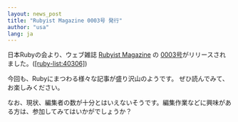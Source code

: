 ```yaml
---
layout: news_post
title: "Rubyist Magazine 0003号 発行"
author: "usa"
lang: ja
---
```


日本Rubyの会より、ウェブ雑誌 [Rubyist Magazine][1] の
[0003号][2]がリリースされました。([\[ruby-list:40306\]][3])

今回も、Rubyにまつわる様々な記事が盛り沢山のようです。 ぜひ読んでみて、お楽しみください。

なお、現状、編集者の数が十分とはいえないそうです。編集作業などに興味がある方は、参加してみてはいかがでしょうか？



[1]: http://jp.rubyist.net/magazine/ 
[2]: http://jp.rubyist.net/magazine/?0003 
[3]: http://blade.nagaokaut.ac.jp/cgi-bin/scat.rb/ruby/ruby-list/40306 
